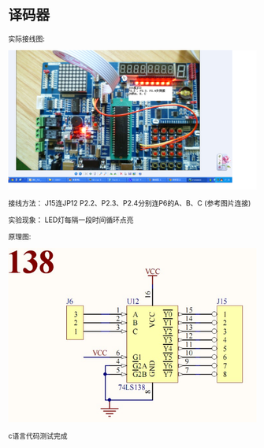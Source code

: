 # 译码器

实际接线图:

![接线图](./img/实际接线图.bmp)

接线方法：  J15连JP12
            P2.2、P2.3、P2.4分别连P6的A、B、C
            (参考图片连接)  

实验现象：  LED灯每隔一段时间循环点亮


原理图:

![原理图](./img/译码器原理图.jpg)

c语言代码测试完成
